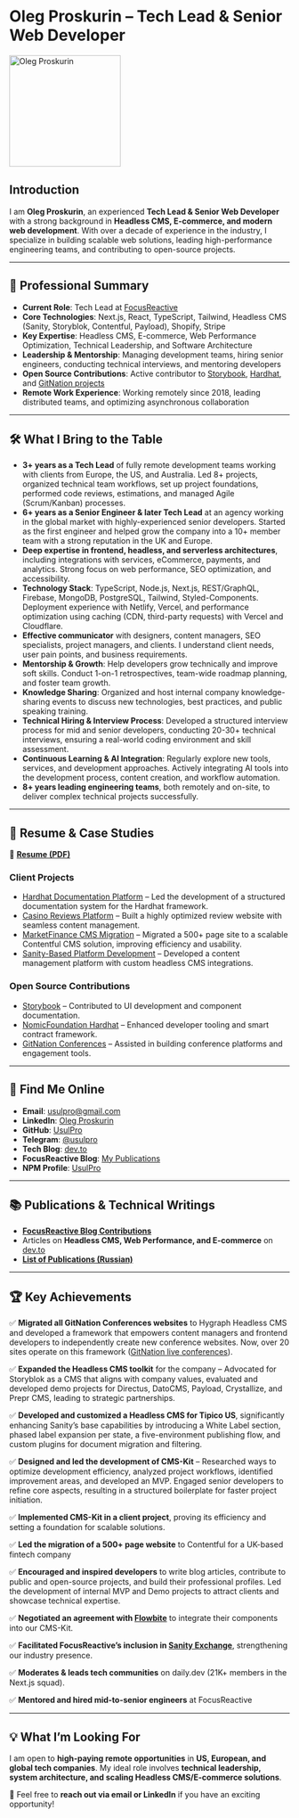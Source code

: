 # **Oleg Proskurin – Tech Lead & Senior Web Developer**

<img src="https://avatars.githubusercontent.com/u/14885189?v=4" width="200" height="200" alt="Oleg Proskurin">

## **Introduction**
I am **Oleg Proskurin**, an experienced **Tech Lead & Senior Web Developer** with a strong background in **Headless CMS, E-commerce, and modern web development**. With over a decade of experience in the industry, I specialize in building scalable web solutions, leading high-performance engineering teams, and contributing to open-source projects.

---

## 🚀 **Professional Summary**
- **Current Role**: Tech Lead at [FocusReactive](https://focusreactive.com/)
- **Core Technologies**: Next.js, React, TypeScript, Tailwind, Headless CMS (Sanity, Storyblok, Contentful, Payload), Shopify, Stripe
- **Key Expertise**: Headless CMS, E-commerce, Web Performance Optimization, Technical Leadership, and Software Architecture
- **Leadership & Mentorship**: Managing development teams, hiring senior engineers, conducting technical interviews, and mentoring developers
- **Open Source Contributions**: Active contributor to [Storybook](https://github.com/storybookjs/storybook), [Hardhat](https://github.com/NomicFoundation/hardhat), and [GitNation projects](https://github.com/GitNation/live-conferences)
- **Remote Work Experience**: Working remotely since 2018, leading distributed teams, and optimizing asynchronous collaboration

---

## 🛠 **What I Bring to the Table**
- **3+ years as a Tech Lead** of fully remote development teams working with clients from Europe, the US, and Australia. Led 8+ projects, organized technical team workflows, set up project foundations, performed code reviews, estimations, and managed Agile (Scrum/Kanban) processes.
- **6+ years as a Senior Engineer & later Tech Lead** at an agency working in the global market with highly-experienced senior developers. Started as the first engineer and helped grow the company into a 10+ member team with a strong reputation in the UK and Europe.
- **Deep expertise in frontend, headless, and serverless architectures**, including integrations with services, eCommerce, payments, and analytics. Strong focus on web performance, SEO optimization, and accessibility.
- **Technology Stack**: TypeScript, Node.js, Next.js, REST/GraphQL, Firebase, MongoDB, PostgreSQL, Tailwind, Styled-Components. Deployment experience with Netlify, Vercel, and performance optimization using caching (CDN, third-party requests) with Vercel and Cloudflare.
- **Effective communicator** with designers, content managers, SEO specialists, project managers, and clients. I understand client needs, user pain points, and business requirements.
- **Mentorship & Growth**: Help developers grow technically and improve soft skills. Conduct 1-on-1 retrospectives, team-wide roadmap planning, and foster team growth.
- **Knowledge Sharing**: Organized and host internal company knowledge-sharing events to discuss new technologies, best practices, and public speaking training.
- **Technical Hiring & Interview Process**: Developed a structured interview process for mid and senior developers, conducting 20-30+ technical interviews, ensuring a real-world coding environment and skill assessment.
- **Continuous Learning & AI Integration**: Regularly explore new tools, services, and development approaches. Actively integrating AI tools into the development process, content creation, and workflow automation.
- **8+ years leading engineering teams**, both remotely and on-site, to deliver complex technical projects successfully.

---

## 📄 **Resume & Case Studies**
📌 **[Resume (PDF)](https://raw.githubusercontent.com/UsulPro/portfolio/master/Oleg_Proskurin_Techlead_resume.pdf)**

### **Client Projects**
- [Hardhat Documentation Platform](https://focusreactive.com/hardhat-case-study/) – Led the development of a structured documentation system for the Hardhat framework.
- [Casino Reviews Platform](https://focusreactive.com/casino-reviews-case-study/) – Built a highly optimized review website with seamless content management.
- [MarketFinance CMS Migration](https://focusreactive.com/marketfinance-case-study/) – Migrated a 500+ page site to a scalable Contentful CMS solution, improving efficiency and usability.
- [Sanity-Based Platform Development](https://focusreactive.com/sanity-platform-case-study/) – Developed a content management platform with custom headless CMS integrations.

### **Open Source Contributions**
- [Storybook](https://storybook.js.org/) – Contributed to UI development and component documentation.
- [NomicFoundation Hardhat](https://hardhat.org/) – Enhanced developer tooling and smart contract framework.
- [GitNation Conferences](https://gitnation.com/events) – Assisted in building conference platforms and engagement tools.


---

## 🔗 **Find Me Online**
- **Email**: usulpro@gmail.com
- **LinkedIn**: [Oleg Proskurin](https://www.linkedin.com/in/oleg-proskurin-76784453/)
- **GitHub**: [UsulPro](https://github.com/UsulPro)
- **Telegram**: [@usulpro](https://t.me/usulpro)
- **Tech Blog**: [dev.to](https://dev.to/usulpro)
- **FocusReactive Blog**: [My Publications](https://focusreactive.com/blog/author/usulpro/)
- **NPM Profile**: [UsulPro](https://www.npmjs.com/~usulpro)

---

## 📚 **Publications & Technical Writings**
- **[FocusReactive Blog Contributions](https://focusreactive.com/blog/author/usulpro/)**
- Articles on **Headless CMS, Web Performance, and E-commerce** on [dev.to](https://dev.to/usulpro)
- **[List of Publications (Russian)](https://raw.githubusercontent.com/UsulPro/portfolio/master/list-of-publications.pdf)**

---

## 🏆 **Key Achievements**

✅ **Migrated all GitNation Conferences websites** to Hygraph Headless CMS and developed a framework that empowers content managers and frontend developers to independently create new conference websites. Now, over 20 sites operate on this framework ([GitNation live conferences](https://github.com/GitNation/live-conferences)).

✅ **Expanded the Headless CMS toolkit** for the company – Advocated for Storyblok as a CMS that aligns with company values, evaluated and developed demo projects for Directus, DatoCMS, Payload, Crystallize, and Prepr CMS, leading to strategic partnerships.

✅ **Developed and customized a Headless CMS for Tipico US**, significantly enhancing Sanity’s base capabilities by introducing a White Label section, phased label expansion per state, a five-environment publishing flow, and custom plugins for document migration and filtering.

✅ **Designed and led the development of CMS-Kit** – Researched ways to optimize development efficiency, analyzed project workflows, identified improvement areas, and developed an MVP. Engaged senior developers to refine core aspects, resulting in a structured boilerplate for faster project initiation.

✅ **Implemented CMS-Kit in a client project**, proving its efficiency and setting a foundation for scalable solutions.

✅ **Led the migration of a 500+ page website** to Contentful for a UK-based fintech company

✅ **Encouraged and inspired developers** to write blog articles, contribute to public and open-source projects, and build their professional profiles. Led the development of internal MVP and Demo projects to attract clients and showcase technical expertise.

✅ **Negotiated an agreement with [Flowbite](https://flowbite.com/)** to integrate their components into our CMS-Kit.

✅ **Facilitated FocusReactive’s inclusion in [Sanity Exchange](https://www.sanity.io/exchange/community/focusreactive)**, strengthening our industry presence.

✅ **Moderates & leads tech communities** on daily.dev (21K+ members in the Next.js squad).

✅ **Mentored and hired mid-to-senior engineers** at FocusReactive


---

## 💡 **What I’m Looking For**
I am open to **high-paying remote opportunities** in **US, European, and global tech companies**. My ideal role involves **technical leadership, system architecture, and scaling Headless CMS/E-commerce solutions**.

📩 Feel free to **reach out via email or LinkedIn** if you have an exciting opportunity!
